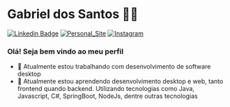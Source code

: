 

<!--
### Hi there 👋
- 👯 I’m looking to collaborate on ...
- 🤔 I’m looking for help with ...
- 💬 Ask me about ...
- 📫 How to reach me: ...
- 😄 Pronouns: ...
- ⚡ Fun fact: ...
-->

# Gabriel dos Santos :man_technologist:

[![Linkedin Badge](https://img.shields.io/badge/-LinkedIn-blue?style=flat-square&logo=Linkedin&logoColor=white&link=https://www.linkedin.com/in/gabriel-almeida-dos-santos/)](https://www.linkedin.com/in/gabriel-almeida-dos-santos/)
[![Personal_Site](https://img.shields.io/badge/-WebSite-blue?style=flat-square&logo=WebSite&logoColor=white&link=https://gabrieldossantos.con.br/)](https://gabrieldossantos.com.br/)
[![Instagram](https://img.shields.io/badge/-Instagram-blue?style=flat-square&logo=Instagram&logoColor=white&link=https://www.instagram.com/gabrieldsoficial/)](https://www.instagram.com/gabrieldsoficial/)

### Olá! Seja bem vindo ao meu perfil 

- 🔭 Atualmente estou trabalhando com desenvolvimento de software desktop
- 🌱 Atualmente estou aprendendo desenvolvimento desktop e web, tanto frontend quando backend. Utilizando tecnologias como Java, Javascript, C#, SpringBoot, NodeJs, dentre outras tecnologias

